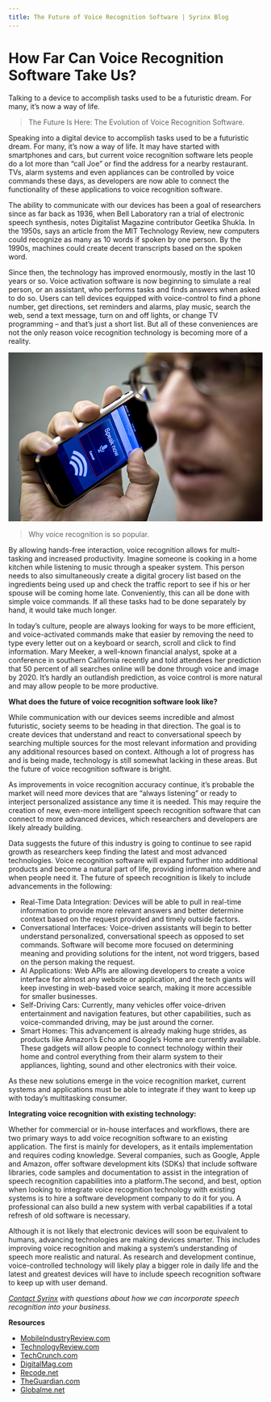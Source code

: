 ```yaml
---
title: The Future of Voice Recognition Software | Syrinx Blog
---
```


# How Far Can Voice Recognition Software Take Us?
Talking to a device to accomplish tasks used to be a futuristic dream. For many, it’s now a way of life.

> The Future Is Here: The Evolution of Voice Recognition Software. 

Speaking into a digital device to accomplish tasks used to be a futuristic dream. For many, it’s now a way of life. It may have started with smartphones and cars, but current voice recognition software lets people do a lot more than “call Joe” or find the address for a nearby restaurant. TVs, alarm systems and even appliances can be controlled by voice commands these days, as developers are now able to connect the functionality of these applications to voice recognition software.

The ability to communicate with our devices has been a goal of researchers since as far back as 1936, when Bell Laboratory ran a trial of electronic speech synthesis, notes Digitalist Magazine contributor Geetika Shukla. In the 1950s, says an article from the MIT Technology Review, new computers could recognize as many as 10 words if spoken by one person. By the 1990s, machines could create decent transcripts based on the spoken word.

Since then, the technology has improved enormously, mostly in the last 10 years or so. Voice activation software is now beginning to simulate a real person, or an assistant, who performs tasks and finds answers when asked to do so. Users can tell devices equipped with voice-control to find a phone number, get directions, set reminders and alarms, play music, search the web, send a text message, turn on and off lights, or change TV programming – and that’s just a short list. But all of these conveniences are not the only reason voice recognition technology is becoming more of a reality.

![Man using Voice Recognition on Mobile Device](/assets/img/blog/The-future-of-voice-recongnition-software.jpeg)

> Why voice recognition is so popular.

By allowing hands-free interaction, voice recognition allows for multi-tasking and increased productivity. Imagine someone is cooking in a home kitchen while listening to music through a speaker system. This person needs to also simultaneously create a digital grocery list based on the ingredients being used up and check the traffic report to see if his or her spouse will be coming home late. Conveniently, this can all be done with simple voice commands. If all these tasks had to be done separately by hand, it would take much longer.

In today’s culture, people are always looking for ways to be more efficient, and voice-activated commands make that easier by removing the need to type every letter out on a keyboard or search, scroll and click to find information. Mary Meeker, a well-known financial analyst, spoke at a conference in southern California recently and told attendees her prediction that 50 percent of all searches online will be done through voice and image by 2020. It’s hardly an outlandish prediction, as voice control is more natural and may allow people to be more productive.

**What does the future of voice recognition software look like?**

While communication with our devices seems incredible and almost futuristic, society seems to be heading in that direction. The goal is to create devices that understand and react to conversational speech by searching multiple sources for the most relevant information and providing any additional resources based on context. Although a lot of progress has and is being made, technology is still somewhat lacking in these areas. But the future of voice recognition software is bright.

As improvements in voice recognition accuracy continue, it’s probable the market will need more devices that are “always listening” or ready to interject personalized assistance any time it is needed. This may require the creation of new, even-more intelligent speech recognition software that can connect to more advanced devices, which researchers and developers are likely already building.

Data suggests the future of this industry is going to continue to see rapid growth as researchers keep finding the latest and most advanced technologies. Voice recognition software will expand further into additional products and become a natural part of life, providing information where and when people need it. The future of speech recognition is likely to include advancements in the following:

- Real-Time Data Integration: Devices will be able to pull in real-time information to provide more relevant answers and better determine context based on the request provided and timely outside factors.
- Conversational Interfaces: Voice-driven assistants will begin to better understand personalized, conversational speech as opposed to set commands. Software will become more focused on determining meaning and providing solutions for the intent, not word triggers, based on the person making the request.
- AI Applications: Web APIs are allowing developers to create a voice interface for almost any website or application, and the tech giants will keep investing in web-based voice search, making it more accessible for smaller businesses.
- Self-Driving Cars: Currently, many vehicles offer voice-driven entertainment and navigation features, but other capabilities, such as voice-commanded driving, may be just around the corner.
- Smart Homes: This advancement is already making huge strides, as products like Amazon’s Echo and Google’s Home are currently available. These gadgets will allow people to connect technology within their home and control everything from their alarm system to their appliances, lighting, sound and other electronics with their voice.

As these new solutions emerge in the voice recognition market, current systems and applications must be able to integrate if they want to keep up with today’s multitasking consumer.

**Integrating voice recognition with existing technology:**

Whether for commercial or in-house interfaces and workflows, there are two primary ways to add voice recognition software to an existing application. The first is mainly for developers, as it entails implementation and requires coding knowledge. Several companies, such as Google, Apple and Amazon, offer software development kits (SDKs) that include software libraries, code samples and documentation to assist in the integration of speech recognition capabilities into a platform.The second, and best, option when looking to integrate voice recognition technology with existing systems is to hire a software development company to do it for you. A professional can also build a new system with verbal capabilities if a total refresh of old software is necessary.

Although it is not likely that electronic devices will soon be equivalent to humans, advancing technologies are making devices smarter. This includes improving voice recognition and making a system’s understanding of speech more realistic and natural. As research and development continue, voice-controlled technology will likely play a bigger role in daily life and the latest and greatest devices will have to include speech recognition software to keep up with user demand.

*[Contact Syrinx](http://www.syrinx.com/contact/) with questions about how we can incorporate speech recognition into your business.*

**Resources**
- [MobileIndustryReview.com](http://www.mobileindustryreview.com/2014/10/voice-recognition-come-of-age.html)
- [TechnologyReview.com](https://www.technologyreview.com/s/602714/first-computer-to-match-humans-in-conversational-speech-recognition/)
- [TechCrunch.com](https://techcrunch.com/2015/03/06/the-future-of-voice-activated-ai-sounds-awesome/)
- [DigitalMag.com](http://www.digitalistmag.com/digital-economy/2016/01/21/future-of-voice-recognition-03956592)
- [Recode.net](http://www.recode.net/2015/10/27/11620032/the-future-of-voice-whats-next-after-siri-alexa-and-ok-google)
- [TheGuardian.com](https://www.theguardian.com/technology/voice-recognition)
- [Globalme.net](https://www.globalme.net/blog/the-present-future-of-speech-recognition)
